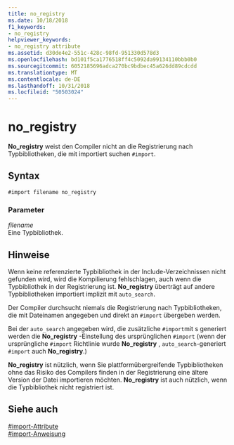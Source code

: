```yaml
---
title: no_registry
ms.date: 10/18/2018
f1_keywords:
- no_registry
helpviewer_keywords:
- no_registry attribute
ms.assetid: d30de4e2-551c-428c-98fd-951330d578d3
ms.openlocfilehash: bd101f5ca1776518ff4c5092da99134110bbb0b0
ms.sourcegitcommit: 6052185696adca270bc9bdbec45a626dd89cdcdd
ms.translationtype: MT
ms.contentlocale: de-DE
ms.lasthandoff: 10/31/2018
ms.locfileid: "50503024"
---
```

# <a name="noregistry"></a>no_registry

**No_registry** weist den Compiler nicht an die Registrierung nach Typbibliotheken, die mit importiert suchen `#import`.

## <a name="syntax"></a>Syntax

```
#import filename no_registry
```

### <a name="parameters"></a>Parameter

*filename*<br/>
Eine Typbibliothek.

## <a name="remarks"></a>Hinweise

Wenn keine referenzierte Typbibliothek in der Include-Verzeichnissen nicht gefunden wird, wird die Kompilierung fehlschlagen, auch wenn die Typbibliothek in der Registrierung ist.  **No_registry** überträgt auf andere Typbibliotheken importiert implizit mit `auto_search`.

Der Compiler durchsucht niemals die Registrierung nach Typbibliotheken, die mit Dateinamen angegeben und direkt an `#import` übergeben werden.

Bei der `auto_search` angegeben wird, die zusätzliche `#import`mit s generiert werden die **No_registry** -Einstellung des ursprünglichen `#import` (wenn der ursprüngliche `#import` Richtlinie wurde **No_registry** , `auto_search`-generiert `#import` auch **No_registry**.)

**No_registry** ist nützlich, wenn Sie plattformübergreifende Typbibliotheken ohne das Risiko des Compilers finden in der Registrierung eine ältere Version der Datei importieren möchten. **No_registry** ist auch nützlich, wenn die Typbibliothek nicht registriert ist.

## <a name="see-also"></a>Siehe auch

[#import-Attribute](../preprocessor/hash-import-attributes-cpp.md)<br/>
[#import-Anweisung](../preprocessor/hash-import-directive-cpp.md)